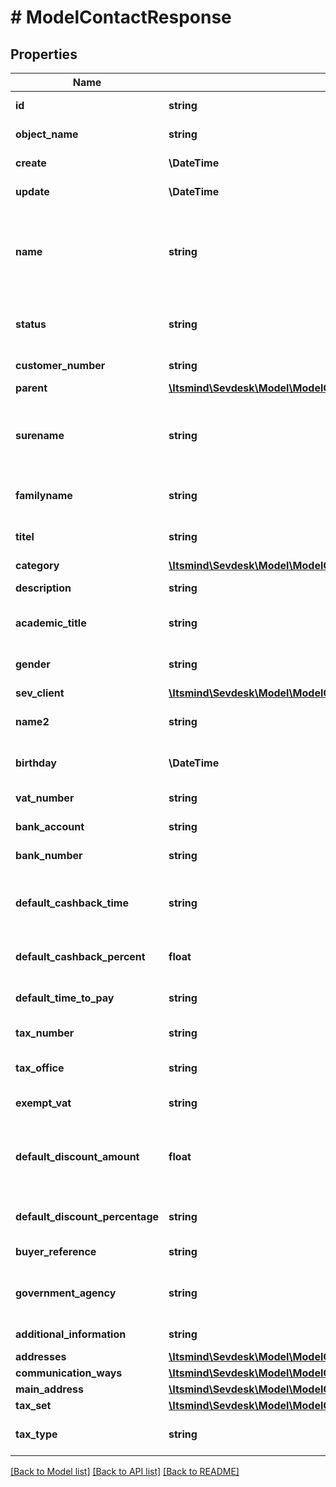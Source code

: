 # # ModelContactResponse

## Properties

Name | Type | Description | Notes
------------ | ------------- | ------------- | -------------
**id** | **string** | The contact id | [optional] [readonly]
**object_name** | **string** | The contact object name | [optional] [readonly]
**create** | **\DateTime** | Date of contact creation | [optional] [readonly]
**update** | **\DateTime** | Date of last contact update | [optional] [readonly]
**name** | **string** | The organization name.&lt;br&gt; Be aware that the type of contact will depend on this attribute.&lt;br&gt; If it holds a value, the contact will be regarded as an organization. | [optional] [readonly]
**status** | **string** | Defines the status of the contact. 100 &lt;-&gt; Lead - 500 &lt;-&gt; Pending - 1000 &lt;-&gt; Active. | [optional] [readonly]
**customer_number** | **string** | The customer number | [optional] [readonly]
**parent** | [**\Itsmind\Sevdesk\Model\ModelContactResponseParent**](ModelContactResponseParent.md) |  | [optional]
**surename** | **string** | The &lt;b&gt;first&lt;/b&gt; name of the contact.&lt;br&gt; Yeah... not quite right in literally every way. We know.&lt;br&gt; Not to be used for organizations. | [optional] [readonly]
**familyname** | **string** | The last name of the contact.&lt;br&gt; Not to be used for organizations. | [optional] [readonly]
**titel** | **string** | A non-academic title for the contact. Not to be used for organizations. | [optional] [readonly]
**category** | [**\Itsmind\Sevdesk\Model\ModelContactResponseCategory**](ModelContactResponseCategory.md) |  | [optional]
**description** | **string** | A description for the contact. | [optional] [readonly]
**academic_title** | **string** | A academic title for the contact. Not to be used for organizations. | [optional] [readonly]
**gender** | **string** | Gender of the contact.&lt;br&gt; Not to be used for organizations. | [optional] [readonly]
**sev_client** | [**\Itsmind\Sevdesk\Model\ModelContactResponseSevClient**](ModelContactResponseSevClient.md) |  | [optional]
**name2** | **string** | Second name of the contact.&lt;br&gt; Not to be used for organizations. | [optional] [readonly]
**birthday** | **\DateTime** | Birthday of the contact.&lt;br&gt; Not to be used for organizations. | [optional] [readonly]
**vat_number** | **string** | Vat number of the contact. | [optional] [readonly]
**bank_account** | **string** | Bank account number (IBAN) of the contact. | [optional] [readonly]
**bank_number** | **string** | Bank number of the bank used by the contact. | [optional] [readonly]
**default_cashback_time** | **string** | Absolute time in days which the contact has to pay his invoices and subsequently get a cashback. | [optional] [readonly]
**default_cashback_percent** | **float** | Percentage of the invoice sum the contact gets back if he paid invoices in time. | [optional] [readonly]
**default_time_to_pay** | **string** | The payment goal in days which is set for every invoice of the contact. | [optional] [readonly]
**tax_number** | **string** | The tax number of the contact. | [optional] [readonly]
**tax_office** | **string** | The tax office of the contact (only for greek customers). | [optional] [readonly]
**exempt_vat** | **string** | Defines if the contact is freed from paying vat. | [optional] [readonly]
**default_discount_amount** | **float** | The default discount the contact gets for every invoice.&lt;br&gt; Depending on defaultDiscountPercentage attribute, in percent or absolute value. | [optional] [readonly]
**default_discount_percentage** | **string** | Defines if the discount is a percentage (true) or an absolute value (false). | [optional] [readonly]
**buyer_reference** | **string** | Buyer reference of the contact. | [optional] [readonly]
**government_agency** | **string** | Defines whether the contact is a government agency (true) or not (false). | [optional] [readonly]
**additional_information** | **string** | Additional information stored for the contact. | [optional] [readonly]
**addresses** | [**\Itsmind\Sevdesk\Model\ModelContactResponseAddressesInner[]**](ModelContactResponseAddressesInner.md) |  | [optional]
**communication_ways** | [**\Itsmind\Sevdesk\Model\ModelContactResponseCommunicationWaysInner[]**](ModelContactResponseCommunicationWaysInner.md) |  | [optional]
**main_address** | [**\Itsmind\Sevdesk\Model\ModelContactAddress**](ModelContactAddress.md) |  | [optional]
**tax_set** | [**\Itsmind\Sevdesk\Model\ModelContactResponseTaxSet**](ModelContactResponseTaxSet.md) |  | [optional]
**tax_type** | **string** | Defines which tax regulation the contact is using. | [optional] [readonly]

[[Back to Model list]](../../README.md#models) [[Back to API list]](../../README.md#endpoints) [[Back to README]](../../README.md)
